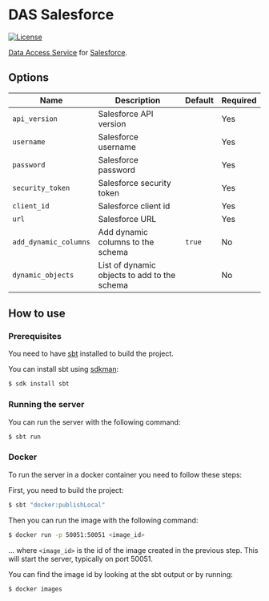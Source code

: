# DAS Salesforce
[![License](https://img.shields.io/:license-BSL%201.1-blue.svg)](/licenses/BSL.txt)

[Data Access Service](https://github.com/raw-labs/protocol-das) for [Salesforce](https://www.salesforce.com/).

## Options

| Name                  | Description                                  | Default | Required |
|-----------------------|----------------------------------------------|---------|----------|
| `api_version`         | Salesforce API version                       |         | Yes      |
| `username`            | Salesforce username                          |         | Yes      |
| `password`            | Salesforce password                          |         | Yes      |
| `security_token`      | Salesforce security token                    |         | Yes      |
| `client_id`           | Salesforce client id                         |         | Yes      |
| `url`                 | Salesforce URL                               |         | Yes      |
| `add_dynamic_columns` | Add dynamic columns to the schema            | `true`  | No       |
| `dynamic_objects`     | List of dynamic objects to add to the schema |         | No       |

## How to use

### Prerequisites

You need to have [sbt](https://www.scala-sbt.org/) installed to build the project.

You can install sbt using [sdkman](https://sdkman.io/):
```bash
$ sdk install sbt
```

### Running the server

You can run the server with the following command:
```bash
$ sbt run
```

### Docker

To run the server in a docker container you need to follow these steps:

First, you need to build the project:
```bash
$ sbt "docker:publishLocal"
```

Then you can run the image with the following command:
```bash
$ docker run -p 50051:50051 <image_id>
```
... where `<image_id>` is the id of the image created in the previous step.
This will start the server, typically on port 50051.

You can find the image id by looking at the sbt output or by running:
```bash
$ docker images
```